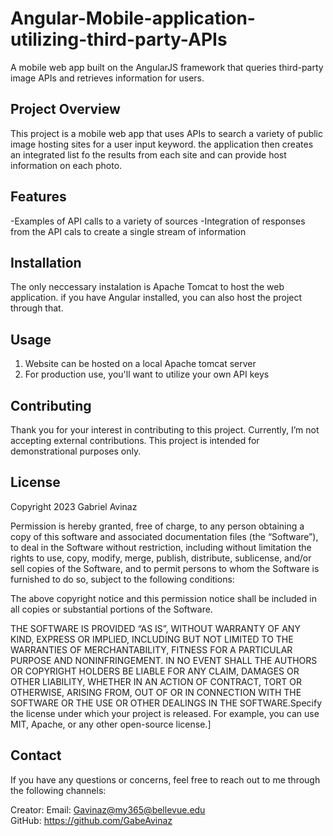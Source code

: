# Angular-Mobile-application-utilizing-third-party-APIs
A mobile web app built on the AngularJS framework that queries third-party image APIs and retrieves information for users.

## Project Overview

This project is a mobile web app that uses APIs to search a variety of public image hosting sites for a user input keyword.  the application then creates an integrated list fo the results from each site and can provide host information on each photo.

## Features

-Examples of API calls to a variety of sources
-Integration of responses from the API cals to create a single stream of information

## Installation

The only neccessary instalation is Apache Tomcat to host the web application.  if you have Angular installed, you can also host the project through that.

## Usage

1. Website can be hosted on a local Apache tomcat server
2. For production use, you'll want to utilize your own API keys

## Contributing

Thank you for your interest in contributing to this project. Currently, I’m not accepting external contributions. This project is intended for demonstrational purposes only.

## License

Copyright 2023 Gabriel Avinaz

Permission is hereby granted, free of charge, to any person obtaining a copy of this software and associated documentation files (the “Software”), to deal in the Software without restriction, including without limitation the rights to use, copy, modify, merge, publish, distribute, sublicense, and/or sell copies of the Software, and to permit persons to whom the Software is furnished to do so, subject to the following conditions:

The above copyright notice and this permission notice shall be included in all copies or substantial portions of the Software.

THE SOFTWARE IS PROVIDED “AS IS”, WITHOUT WARRANTY OF ANY KIND, EXPRESS OR IMPLIED, INCLUDING BUT NOT LIMITED TO THE WARRANTIES OF MERCHANTABILITY, FITNESS FOR A PARTICULAR PURPOSE AND NONINFRINGEMENT. IN NO EVENT SHALL THE AUTHORS OR COPYRIGHT HOLDERS BE LIABLE FOR ANY CLAIM, DAMAGES OR OTHER LIABILITY, WHETHER IN AN ACTION OF CONTRACT, TORT OR OTHERWISE, ARISING FROM, OUT OF OR IN CONNECTION WITH THE SOFTWARE OR THE USE OR OTHER DEALINGS IN THE SOFTWARE.Specify the license under which your project is released. For example, you can use MIT, Apache, or any other open-source license.]


## Contact

If you have any questions or concerns, feel free to reach out to me through the following channels:  

Creator: 
    Email: [Gavinaz@my365@bellevue.edu](Gavinaz@my365@bellevue.edu)\
    GitHub: <https://github.com/GabeAvinaz>
